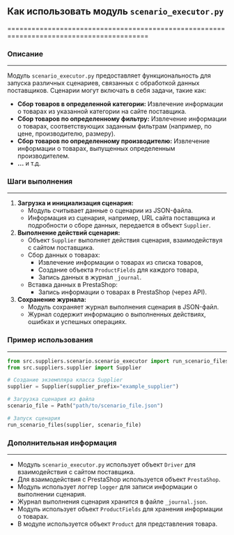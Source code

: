 ## Как использовать модуль `scenario_executor.py`

=========================================================================================

### Описание

-------------------------

Модуль `scenario_executor.py` предоставляет функциональность для запуска различных сценариев,
связанных с обработкой данных поставщиков. Сценарии могут включать в себя задачи, такие как:

* **Сбор товаров в определенной категории:** Извлечение информации о товарах из указанной категории на сайте поставщика.
* **Сбор товаров по определенному фильтру:** Извлечение информации о товарах, соответствующих заданным фильтрам (например, по цене, производителю, размеру).
* **Сбор товаров по определенному производителю:** Извлечение информации о товарах, выпущенных определенным производителем. 
* **...** и т.д.

### Шаги выполнения

-------------------------

1. **Загрузка и инициализация сценария:** 
    * Модуль считывает данные о сценарии из JSON-файла.
    * Информация из сценария, например, URL сайта поставщика и подробности о сборе данных, передается в объект `Supplier`.
2. **Выполнение действий сценария:** 
    * Объект `Supplier` выполняет действия сценария, взаимодействуя с сайтом поставщика.
    * Сбор данных о товарах: 
        * Извлечение информации о товарах из списка товаров,
        * Создание объекта `ProductFields` для каждого товара, 
        * Запись данных в журнал `_journal`.
    * Вставка данных в PrestaShop:
        * Запись информации о товарах в PrestaShop (через API).
3. **Сохранение журнала:** 
    * Модуль сохраняет журнал выполнения сценария в JSON-файл.
    * Журнал содержит информацию о выполненных действиях, ошибках и успешных операциях.

### Пример использования

-------------------------

```python
from src.suppliers.scenario.scenario_executor import run_scenario_files
from src.suppliers.supplier import Supplier

# Создание экземпляра класса Supplier
supplier = Supplier(supplier_prefix="example_supplier")

# Загрузка сценария из файла
scenario_file = Path("path/to/scenario_file.json")

# Запуск сценария
run_scenario_files(supplier, scenario_file) 

```

### Дополнительная информация

-------------------------

* Модуль `scenario_executor.py` использует объект `Driver` для взаимодействия с сайтом поставщика. 
* Для взаимодействия с PrestaShop используется объект `PrestaShop`. 
* Модуль использует логгер `logger` для записи информации о выполнении сценария.
* Журнал выполнения сценария хранится в файле `_journal.json`.
* Модуль использует объект `ProductFields` для хранения информации о товарах.
* В модуле используется объект `Product` для представления товара.